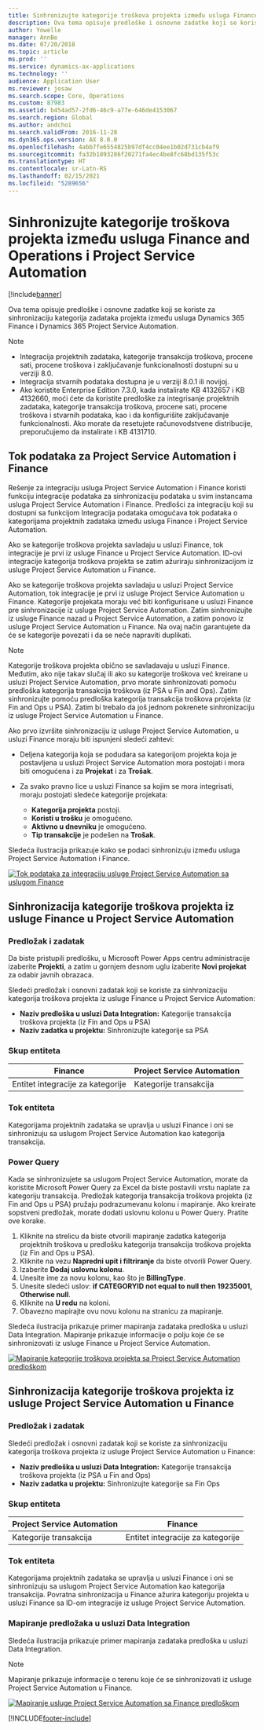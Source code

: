 ```yaml
---
title: Sinhronizujte kategorije troškova projekta između usluga Finance and Operations i Project Service Automation
description: Ova tema opisuje predloške i osnovne zadatke koji se koriste za sinhronizaciju kategorija zadataka projekta između usluga Microsoft Dynamics 365 Finance i Dynamics 365 Project Service Automation.
author: Yowelle
manager: AnnBe
ms.date: 07/20/2018
ms.topic: article
ms.prod: ''
ms.service: dynamics-ax-applications
ms.technology: ''
audience: Application User
ms.reviewer: josaw
ms.search.scope: Core, Operations
ms.custom: 87983
ms.assetid: b454ad57-2fd6-46c9-a77e-646de4153067
ms.search.region: Global
ms.author: andchoi
ms.search.validFrom: 2016-11-28
ms.dyn365.ops.version: AX 8.0.0
ms.openlocfilehash: 4abb7fe6554825b97df4cc04ee1b02d731cb4af9
ms.sourcegitcommit: fa32b1893286f20271fa4ec4be8fc68bd135f53c
ms.translationtype: HT
ms.contentlocale: sr-Latn-RS
ms.lasthandoff: 02/15/2021
ms.locfileid: "5289656"
---
```

# <a name="synchronize-project-expense-categories-between-finance-and-operations-and-project-service-automation"></a>Sinhronizujte kategorije troškova projekta između usluga Finance and Operations i Project Service Automation

[!include[banner](../includes/banner.md)]

Ova tema opisuje predloške i osnovne zadatke koji se koriste za sinhronizaciju kategorija zadataka projekta između usluga Dynamics 365 Finance i Dynamics 365 Project Service Automation.

> [!NOTE]
> - Integracija projektnih zadataka, kategorije transakcija troškova, procene sati, procene troškova i zaključavanje funkcionalnosti dostupni su u verziji 8.0.
> - Integracija stvarnih podataka dostupna je u verziji 8.0.1 ili novijoj.
> - Ako koristite Enterprise Edition 7.3.0, kada instalirate KB 4132657 i KB 4132660, moći ćete da koristite predloške za integrisanje projektnih zadataka, kategorije transakcija troškova, procene sati, procene troškova i stvarnih podataka, kao i da konfigurišite zaključavanje funkcionalnosti. Ako morate da resetujete računovodstvene distribucije, preporučujemo da instalirate i KB 4131710.

## <a name="data-flow-for-project-service-automation-and-finance"></a>Tok podataka za Project Service Automation i Finance

Rešenje za integraciju usluga Project Service Automation i Finance koristi funkciju integracije podataka za sinhronizaciju podataka u svim instancama usluga Project Service Automation i Finance. Predlošci za integraciju koji su dostupni sa funkcijom Integracija podataka omogućava tok podataka o kategorijama projektnih zadataka između usluga Finance i Project Service Automation.

Ako se kategorije troškova projekta savladaju u usluzi Finance, tok integracije je prvi iz usluge Finance u Project Service Automation. ID-ovi integracije kategorija troškova projekta se zatim ažuriraju sinhronizacijom iz usluge Project Service Automation u Finance.

Ako se kategorije troškova projekta savladaju u usluzi Project Service Automation, tok integracije je prvi iz usluge Project Service Automation u Finance. Kategorije projekata moraju već biti konfigurisane u usluzi Finance pre sinhronizacije iz usluge Project Service Automation. Zatim sinhronizujte iz usluge Finance nazad u Project Service Automation, a zatim ponovo iz usluge Project Service Automation u Finance. Na ovaj način garantujete da će se kategorije povezati i da se neće napraviti duplikati.

> [!NOTE]
> Kategorije troškova projekta obično se savladavaju u usluzi Finance. Međutim, ako nije takav slučaj ili ako su kategorije troškova već kreirane u usluzi Project Service Automation, prvo morate sinhronizovati pomoću predloška kategorija transakcija troškova (iz PSA u Fin and Ops). Zatim sinhronizujte pomoću predloška kategorija transakcija troškova projekta (iz Fin and Ops u PSA). Zatim bi trebalo da još jednom pokrenete sinhronizaciju iz usluge Project Service Automation u Finance.
>
> Ako prvo izvršite sinhronizaciju iz usluge Project Service Automation, u usluzi Finance moraju biti ispunjeni sledeći zahtevi:
>
> - Deljena kategorija koja se podudara sa kategorijom projekta koja je postavljena u usluzi Project Service Automation mora postojati i mora biti omogućena i za **Projekat** i za **Trošak**.
> - Za svako pravno lice u usluzi Finance sa kojim se mora integrisati, moraju postojati sledeće kategorije projekata:
>
>     - **Kategorija projekta** postoji. 
>     - **Koristi u trošku** je omogućeno.
>     - **Aktivno u dnevniku** je omogućeno.
>     - **Tip transakcije** je podešen na **Trošak**.

Sledeća ilustracija prikazuje kako se podaci sinhronizuju između usluga Project Service Automation i Finance.

[![Tok podataka za integraciju usluge Project Service Automation sa uslugom Finance](./media/ProjectExpenseCategoriesFlow.png)](./media/ProjectExpenseCategoriesFlow.png)

## <a name="project-expense-category-synchronization-from-finance-to-project-service-automation"></a>Sinhronizacija kategorije troškova projekta iz usluge Finance u Project Service Automation

### <a name="template-and-task"></a>Predložak i zadatak

Da biste pristupili predlošku, u Microsoft Power Apps centru administracije izaberite **Projekti**, a zatim u gornjem desnom uglu izaberite **Novi projekat** za odabir javnih obrazaca.

Sledeći predložak i osnovni zadatak koji se koriste za sinhronizaciju kategorija troškova projekta iz usluge Finance u Project Service Automation:

- **Naziv predloška u usluzi Data Integration:** Kategorije transakcija troškova projekta (iz Fin and Ops u PSA)
- **Naziv zadatka u projektu:** Sinhronizujte kategorije sa PSA

### <a name="entity-set"></a>Skup entiteta

| Finance                           | Project Service Automation |
|-----------------------------------|----------------------------|
| Entitet integracije za kategorije | Kategorije transakcija     |

### <a name="entity-flow"></a>Tok entiteta

Kategorijama projektnih zadataka se upravlja u usluzi Finance i oni se sinhronizuju sa uslugom Project Service Automation kao kategorija transakcija.

### <a name="power-query"></a>Power Query

Kada se sinhronizujete sa uslugom Project Service Automation, morate da koristite Microsoft Power Query za Excel da biste postavili vrstu naplate za kategoriju transakcija. Predložak kategorija transakcija troškova projekta (iz Fin and Ops u PSA) pružaju podrazumevanu kolonu i mapiranje. Ako kreirate sopstveni predložak, morate dodati uslovnu kolonu u Power Query. Pratite ove korake.

1. Kliknite na strelicu da biste otvorili mapiranje zadatka kategorija projektnih troškova u predlošku kategorija transakcija troškova projekta (iz Fin and Ops u PSA).
2. Kliknite na vezu **Napredni upit i filtriranje** da biste otvorili Power Query.
2. Izaberite **Dodaj uslovnu kolonu**.
3. Unesite ime za novu kolonu, kao što je **BillingType**.
4. Unesite sledeći uslov: **if CATEGORYID not equal to null then 19235001, Otherwise null**.
5. Kliknite na **U redu** na koloni.
6. Obavezno mapirajte ovu novu kolonu na stranicu za mapiranje.

Sledeća ilustracija prikazuje primer mapiranja zadataka predloška u usluzi Data Integration. Mapiranje prikazuje informacije o polju koje će se sinhronizovati iz usluge Finance u Project Service Automation.

[![Mapiranje kategorije troškova projekta sa Project Service Automation predloškom](./media/ProjectExpenseCategoriesToPSAMapping.jpg)](./media/ProjectExpenseCategoriesToPSAMapping.jpg)

## <a name="project-expense-category-synchronization-from-project-service-automation-to-finance"></a>Sinhronizacija kategorije troškova projekta iz usluge Project Service Automation u Finance

### <a name="template-and-task"></a>Predložak i zadatak

Sledeći predložak i osnovni zadatak koji se koriste za sinhronizaciju kategorija troškova projekta iz usluge Project Service Automation u Finance:

- **Naziv predloška u usluzi Data Integration:** Kategorije transakcija troškova projekta (iz PSA u Fin and Ops)
- **Naziv zadatka u projektu:** Sinhronizujte kategorije sa Fin Ops

### <a name="entity-set"></a>Skup entiteta

| Project Service Automation | Finance                           |
|----------------------------|-----------------------------------|
| Kategorije transakcija     | Entitet integracije za kategorije |

### <a name="entity-flow"></a>Tok entiteta

Kategorijama projektnih zadataka se upravlja u usluzi Finance i oni se sinhronizuju sa uslugom Project Service Automation kao kategorija transakcija. Povratna sinhronizacija u Finance ažurira kategoriju projekta u usluzi Finance sa ID-om integracije iz usluge Project Service Automation.

### <a name="template-mapping-in-data-integration"></a>Mapiranje predložaka u usluzi Data Integration

Sledeća ilustracija prikazuje primer mapiranja zadataka predloška u usluzi Data Integration.

> [!NOTE]
> Mapiranje prikazuje informacije o terenu koje će se sinhronizovati iz usluge Project Service Automation u Finance.

[![Mapiranje usluge Project Service Automation sa Finance predloškom](./media/ProjectExpenseCategoriesToFinOpsMapping.jpg)](./media/ProjectExpenseCategoriesToFinOpsMapping.jpg)


[!INCLUDE[footer-include](../includes/footer-banner.md)]